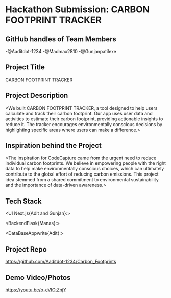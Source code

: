 # Hackathon Submission: CARBON FOOTPRINT TRACKER

## GitHub handles of Team Members  

-@Aaditdot-1234
-@Madmax2810
-@Gunjanpatilexe

## Project Title

CARBON FOOTPRINT TRACKER

## Project Description    

<We built CARBON FOOTPRINT TRACKER, a tool designed to help users calculate and track their carbon footprint. Our app uses user data and activities to estimate their carbon footprint, providing actionable insights to reduce it. The tracker encourages environmentally conscious decisions by highlighting specific areas where users can make a difference.>

## Inspiration behind the Project 

<The inspiration for CodeCapture came from the urgent need to reduce individual carbon footprints. We believe in empowering people with the right data to help make environmentally conscious choices, which can ultimately contribute to the global effort of reducing carbon emissions. This project idea stemmed from a shared commitment to environmental sustainability and the importance of data-driven awareness.>

## Tech Stack    

<UI Next.js{Adit and Gunjan}:>

<BackendFlask{Manas}:>

<DataBaseAppwrite{Adit}:>


## Project Repo  

 https://github.com/Aaditdot-1234/Carbon_Footprints 


## Demo Video/Photos  

https://youtu.be/o-eVICtZnjY

